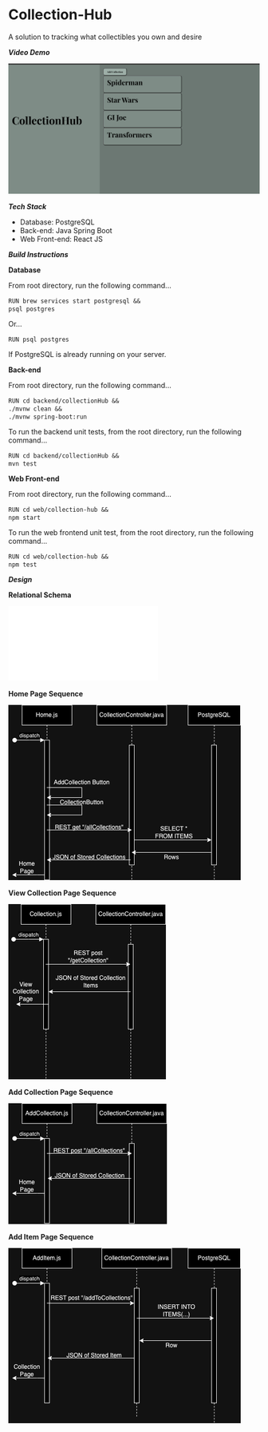 # Collection-Hub
A solution to tracking what collectibles you own and desire

***Video Demo***

[![CollectionHub Demo](homescreen.jpg)](https://youtu.be/yAy1i4QA6D8)

***Tech Stack***

 - Database: PostgreSQL
 - Back-end: Java Spring Boot
 - Web Front-end: React JS

 

***Build Instructions***

**Database**

From root directory, run the following command...
```
RUN brew services start postgresql &&
psql postgres
```
Or...
```
RUN psql postgres
```
If PostgreSQL is already running on your server.


**Back-end**

From root directory, run the following command...
```
RUN cd backend/collectionHub &&
./mvnw clean &&
./mvnw spring-boot:run
```

To run the backend unit tests, from the root directory, run the following command...
```
RUN cd backend/collectionHub &&
mvn test
```


**Web Front-end**

From root directory, run the following command...
```
RUN cd web/collection-hub &&
npm start
```

To run the web frontend unit test, from the root directory, run the following command...
```
RUN cd web/collection-hub &&
npm test
```


***Design***

**Relational Schema**

![](design/db_schema/itemsSchema.pdf)

**Home Page Sequence**

![](design/flow/CollectionHubHomePageSequence.drawio.png)

**View Collection Page Sequence**

![](design/flow/ViewCollectionPageSequence.drawio.png)

**Add Collection Page Sequence**

![](design/flow/AddCollectionPageSequence.drawio.png)

**Add Item Page Sequence**

![](design/flow/AddItemPageSequence.drawio.png)